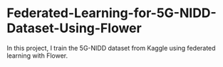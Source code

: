 # Federated-Learning-for-5G-NIDD-Dataset-Using-Flower
In this project, I train the 5G-NIDD dataset from Kaggle using federated learning with Flower.
